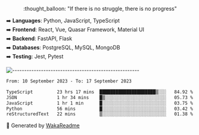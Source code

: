 <p align="center"> 
  :thought_balloon: "If there is no struggle, there is no progress"
</p>

<p align="left">
  ➡️ <strong>Languages</strong>: Python, JavaScript, TypeScript<br>
  ➡️ <strong>Frontend</strong>: React, Vue, Quasar Framework, Material UI<br>
  ➡️ <strong>Backend</strong>: FastAPI, Flask<br>
  ➡️ <strong>Databases</strong>: PostgreSQL, MySQL, MongoDB<br>
  ➡️ <strong>Testing</strong>: Jest, Pytest<br>
</p>

![-----------------------------------------------------](https://raw.githubusercontent.com/andreasbm/readme/master/assets/lines/vintage.png)

<!--START_SECTION:waka-->

```txt
From: 10 September 2023 - To: 17 September 2023

TypeScript         23 hrs 17 mins  █████████████████████▒░░░   84.92 %
JSON               1 hr 34 mins    █▒░░░░░░░░░░░░░░░░░░░░░░░   05.73 %
JavaScript         1 hr 1 min      █░░░░░░░░░░░░░░░░░░░░░░░░   03.75 %
Python             56 mins         █░░░░░░░░░░░░░░░░░░░░░░░░   03.42 %
reStructuredText   22 mins         ▒░░░░░░░░░░░░░░░░░░░░░░░░   01.38 %
```

<!--END_SECTION:waka-->


🚀 Generated by [WakaReadme](https://github.com/athul/waka-readme)
